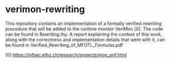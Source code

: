 # verimon-rewriting
This repository contains an implementation of a formally verified rewriting procedure that will be added to the runtime monitor VeriMon [0].
The code can be found in Rewriting.thy. A report explaining the context of this work, along with the correctness and implementation details that went with it, can be found in Verified_Rewriting_of_MFOTL_Formulas.pdf

[0] https://infsec.ethz.ch/research/projects/mon_enf.html

